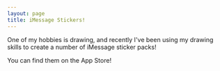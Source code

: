 ```yaml
---
layout: page
title: iMessage Stickers!
---
```


One of my hobbies is drawing, and recently I've been using my drawing skills to create a number of iMessage sticker packs!

You can find them on the App Store!

